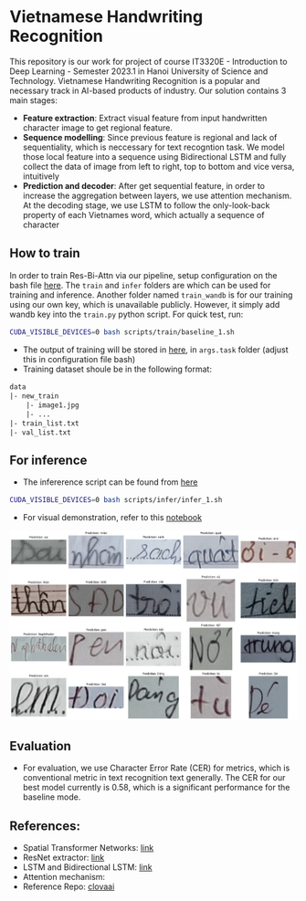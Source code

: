 # Vietnamese Handwriting Recognition

This repository is our work for project of course IT3320E - Introduction to Deep Learning - Semester 2023.1 in Hanoi University of Science and Technology. Vietnamese Handwriting Recognition is a popular and necessary track in AI-based products of industry. Our solution contains 3 main stages:
- **Feature extraction**: Extract visual feature from input handwritten character image to get regional feature.
- **Sequence modelling**: Since previous feature is regional and lack of sequentiality, which is neccessary for text recogntion task. We model those local feature into a sequence using Bidirectional LSTM and fully collect the data of image from left to right, top to bottom and vice versa, intuitively
- **Prediction and decoder**: After get sequential feature, in order to increase the aggregation between layers, we use attention mechanism. At the decoding stage, we use LSTM to follow the only-look-back property of each Vietnames word, which actually a sequence of character


## How to train
In order to train Res-Bi-Attn via our pipeline, setup configuration on the bash file [here](./scripts/). The `train` and `infer` folders are which can be used for training and inference. Another folder named `train_wandb` is for our training using our own key, which is unavailable publicly. However, it simply add wandb key into the `train.py` python script. For quick test, run:
```bash
CUDA_VISIBLE_DEVICES=0 bash scripts/train/baseline_1.sh
```
- The output of training will be stored in [here](./outputs/), in `args.task` folder (adjust this in configuration file bash)
- Training dataset shoule be in the following format:
```
data
|- new_train
    |- image1.jpg
    |- ...
|- train_list.txt
|- val_list.txt
```

## For inference
- The infererence script can be found from [here](./infer.py)
```bash
CUDA_VISIBLE_DEVICES=0 bash scripts/infer/infer_1.sh
```
- For visual demonstration, refer to this [notebook](./demo.ipynb)

![Output](assets/output.png)

## Evaluation
- For evaluation, we use Character Error Rate (CER) for metrics, which is conventional metric in text recognition text generally. The CER for our best model currently is 0.58, which is a significant performance for the baseline mode.



## References:
- Spatial Transformer Networks: [link](https://arxiv.org/abs/1506.02025)
- ResNet extractor: [link](https://arxiv.org/abs/1512.03385)
- LSTM and Bidirectional LSTM: [link](https://arxiv.org/abs/1402.1128)
- Attention mechanism:
- Reference Repo: [clovaai](https://github.com/clovaai/deep-text-recognition-benchmark/tree/master)

